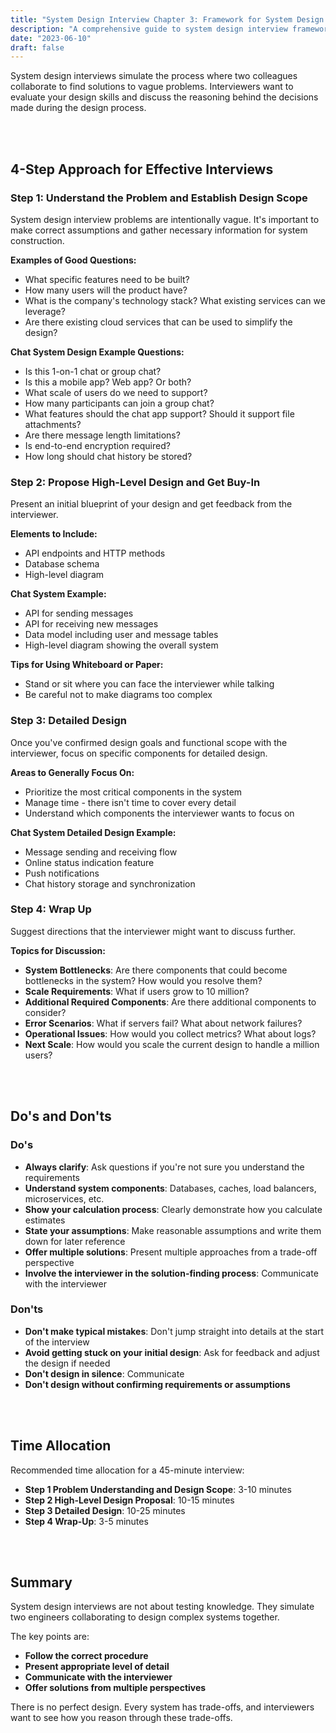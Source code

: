 ```yaml
---
title: "System Design Interview Chapter 3: Framework for System Design Interviews"
description: "A comprehensive guide to system design interview framework: understanding requirements, high-level design, detailed design, and wrap-up phases with practical examples."
date: "2023-06-10"
draft: false
---
```


System design interviews simulate the process where two colleagues collaborate to find solutions to vague problems. Interviewers want to evaluate your design skills and discuss the reasoning behind the decisions made during the design process.

<br></br>

## 4-Step Approach for Effective Interviews


### Step 1: Understand the Problem and Establish Design Scope

System design interview problems are intentionally vague. It's important to make correct assumptions and gather necessary information for system construction.

**Examples of Good Questions:**
- What specific features need to be built?
- How many users will the product have?
- What is the company's technology stack? What existing services can we leverage?
- Are there existing cloud services that can be used to simplify the design?

**Chat System Design Example Questions:**
- Is this 1-on-1 chat or group chat?
- Is this a mobile app? Web app? Or both?
- What scale of users do we need to support?
- How many participants can join a group chat?
- What features should the chat app support? Should it support file attachments?
- Are there message length limitations?
- Is end-to-end encryption required?
- How long should chat history be stored?

### Step 2: Propose High-Level Design and Get Buy-In

Present an initial blueprint of your design and get feedback from the interviewer.

**Elements to Include:**
- API endpoints and HTTP methods
- Database schema
- High-level diagram

**Chat System Example:**
- API for sending messages
- API for receiving new messages
- Data model including user and message tables
- High-level diagram showing the overall system


**Tips for Using Whiteboard or Paper:**
- Stand or sit where you can face the interviewer while talking
- Be careful not to make diagrams too complex

### Step 3: Detailed Design

Once you've confirmed design goals and functional scope with the interviewer, focus on specific components for detailed design.

**Areas to Generally Focus On:**
- Prioritize the most critical components in the system
- Manage time - there isn't time to cover every detail
- Understand which components the interviewer wants to focus on

**Chat System Detailed Design Example:**
- Message sending and receiving flow
- Online status indication feature
- Push notifications
- Chat history storage and synchronization

### Step 4: Wrap Up

Suggest directions that the interviewer might want to discuss further.

**Topics for Discussion:**
- **System Bottlenecks**: Are there components that could become bottlenecks in the system? How would you resolve them?
- **Scale Requirements**: What if users grow to 10 million?
- **Additional Required Components**: Are there additional components to consider?
- **Error Scenarios**: What if servers fail? What about network failures?
- **Operational Issues**: How would you collect metrics? What about logs?
- **Next Scale**: How would you scale the current design to handle a million users?


<br></br>

## Do's and Don'ts

### Do's
- **Always clarify**: Ask questions if you're not sure you understand the requirements
- **Understand system components**: Databases, caches, load balancers, microservices, etc.
- **Show your calculation process**: Clearly demonstrate how you calculate estimates
- **State your assumptions**: Make reasonable assumptions and write them down for later reference
- **Offer multiple solutions**: Present multiple approaches from a trade-off perspective
- **Involve the interviewer in the solution-finding process**: Communicate with the interviewer

### Don'ts
- **Don't make typical mistakes**: Don't jump straight into details at the start of the interview
- **Avoid getting stuck on your initial design**: Ask for feedback and adjust the design if needed
- **Don't design in silence**: Communicate
- **Don't design without confirming requirements or assumptions**

<br></br>

## Time Allocation

Recommended time allocation for a 45-minute interview:

- **Step 1 Problem Understanding and Design Scope**: 3-10 minutes
- **Step 2 High-Level Design Proposal**: 10-15 minutes
- **Step 3 Detailed Design**: 10-25 minutes
- **Step 4 Wrap-Up**: 3-5 minutes


<br></br>

## Summary

System design interviews are not about testing knowledge. They simulate two engineers collaborating to design complex systems together.

The key points are:

- **Follow the correct procedure**
- **Present appropriate level of detail**
- **Communicate with the interviewer**
- **Offer solutions from multiple perspectives**

There is no perfect design. Every system has trade-offs, and interviewers want to see how you reason through these trade-offs.